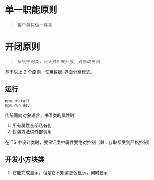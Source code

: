 # 单一职能原则

> 每个类只做一件事

# 开闭原则

> 系统中的类，应该对扩展开放，对修改关闭

基于以上 2 个原则，使用数据-界面分离模式。

## 运行

```
npm install
npm run dev
```

传统面向对象语言，书写类的属性时

1.  所有属性全部私有化
2.  封装方法供外部调用

在 TS 中设计类时，要保证类中属性要绝对控制（即：存取都受到严格控制）

## 开发小方块类

1. 它能完成显示，但是它不知道怎么显示，何时显示
